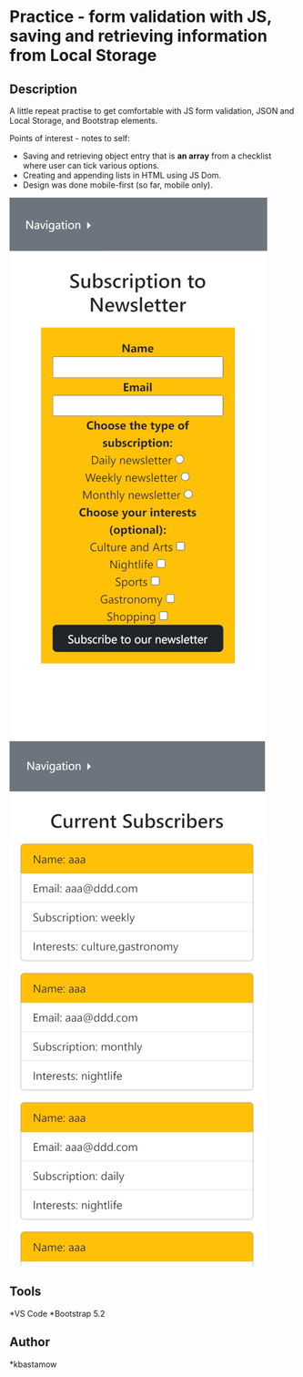 # Practice - form validation with JS, saving and retrieving information from Local Storage

## Description

A little repeat practise to get comfortable with JS form validation, JSON and Local Storage, and Bootstrap elements.

Points of interest - notes to self:
* Saving and retrieving object entry that is **an array** from a checklist where user can tick various options.
* Creating and appending lists in HTML using JS Dom.
* Design was done mobile-first (so far, mobile only).

![Alt text](./assets/home.png)
![Alt text](./assets/list.png)

## Tools

*VS Code
*Bootstrap 5.2

## Author

*kbastamow
